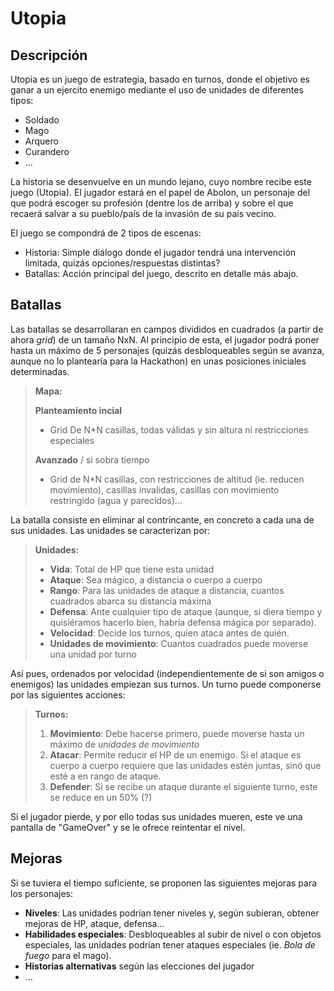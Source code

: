 Utopia
===================


Descripción
----------
Utopia es un juego de estrategia, basado en turnos, donde el objetivo es ganar a un ejercito enemigo mediante el uso de unidades de diferentes tipos:

* Soldado
* Mago
* Arquero
* Curandero
* ...

La historia se desenvuelve en un mundo lejano, cuyo nombre recibe este juego (Utopia). El jugador estará en el papel de Abolon, un personaje del que podrá escoger su profesión (dentre los de arriba) y sobre el que recaerá salvar a su pueblo/país de la invasión de su país vecino.

El juego se compondrá de 2 tipos de escenas:

* Historia: Simple diálogo donde el jugador tendrá una intervención limitada, quizás opciones/respuestas distintas?
* Batallas:  Acción principal del juego, descrito en detalle más abajo.


Batallas
-------------

Las batallas se desarrollaran en campos divididos en cuadrados (a partir de ahora *grid*) de un tamaño NxN. Al principio de esta, el jugador podrá poner hasta un máximo de 5 personajes (quizás desbloqueables según se avanza, aunque no lo plantearía para la Hackathon) en unas posiciones iniciales determinadas.

> **Mapa:**
> 
> **Planteamiento incial**
> - Grid De N*N casillas, todas válidas y sin altura ni restricciones especiales
>
> **Avanzado** / si sobra tiempo
> - Grid de N*N casillas, con restricciones de altitud (ie. reducen movimiento), casillas invalidas, casillas con movimiento restringido (agua y parecidos)...


La batalla consiste en eliminar al contrincante, en concreto a cada una de sus unidades. Las unidades se caracterizan por:

> **Unidades:**
> 
> - **Vida**: Total de HP que tiene esta unidad
> - **Ataque**: Sea mágico, a distancia o cuerpo a cuerpo
> - **Rango**: Para las unidades de ataque a distancia, cuantos cuadrados abarca su distancia máxima
> - **Defensa**: Ante cualquier tipo de ataque (aunque, si diera tiempo y quisiéramos hacerlo bien, habría defensa mágica por separado).
> - **Velocidad**: Decide los turnos, quien ataca antes de quién.
> - **Unidades de movimiento**: Cuantos cuadrados puede moverse una unidad por turno


Así pues, ordenados por velocidad (independientemente de si son amigos o enemigos) las unidades empiezan sus turnos. Un turno puede componerse por las siguientes acciones:

> **Turnos:**
> 
> 1. **Movimiento**: Debe hacerse primero, puede moverse hasta un máximo de *unidades de movimiento*
> 2. **Atacar**: Permite reducir el HP de un enemigo. Si el ataque es cuerpo a cuerpo requiere que las unidades estén juntas, sinó que esté a en rango de ataque.
> 3. **Defender**: Si se recibe un ataque durante el siguiente turno, este se reduce en un 50% (?)

Si el jugador pierde, y por ello todas sus unidades mueren,  este ve una pantalla de "GameOver" y se le ofrece reintentar el nivel.


Mejoras
----------

Si se tuviera el tiempo suficiente, se proponen las siguientes mejoras para los personajes:

* **Niveles**: Las unidades podrían tener niveles y, según subieran, obtener mejoras de HP, ataque, defensa...
* **Habilidades especiales**: Desbloqueables al subir de nivel o con objetos especiales, las unidades podrían tener ataques especiales (ie. *Bola de fuego* para el mago).
* **Historias alternativas** según las elecciones del jugador
* ...

